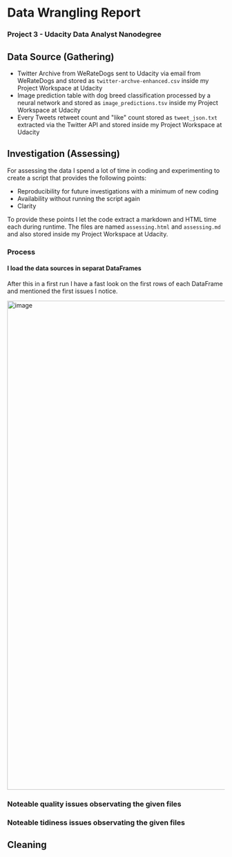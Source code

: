 # Data Wrangling Report
### Project 3 - Udacity Data Analyst Nanodegree
## Data Source (Gathering)
 - Twitter Archive from WeRateDogs sent to Udacity via email from WeRateDogs and stored as `twitter-archve-enhanced.csv` inside my Project Workspace at Udacity
 - Image prediction table with dog breed classification processed by a neural network and stored as `image_predictions.tsv` inside my Project Workspace at Udacity
 - Every Tweets retweet count and "like" count stored as `tweet_json.txt` extracted via the Twitter API and stored inside my Project Workspace at Udacity 
## Investigation (Assessing)
For assessing the data I spend a lot of time in coding and experimenting to create a script that provides the following points:
 - Reproducibility for future investigations with a minimum of new coding
 - Availability without running the script again
 - Clarity

To provide these points I let the code extract a markdown and HTML time each during runtime.
The files are named `assessing.html` and `assessing.md` and also stored inside my Project Workspace at Udacity.
### Process
#### I load the data sources in separat DataFrames
After this in a first run I have a fast look on the first rows of each DataFrame and mentioned the first issues I notice.

<img width="1132" alt="image" src="https://user-images.githubusercontent.com/79275883/200114118-eb86723c-dc0d-4845-b10f-1d3d16be83ec.png">


### Noteable quality issues observating the given files
### Noteable tidiness issues observating the given files
## Cleaning
